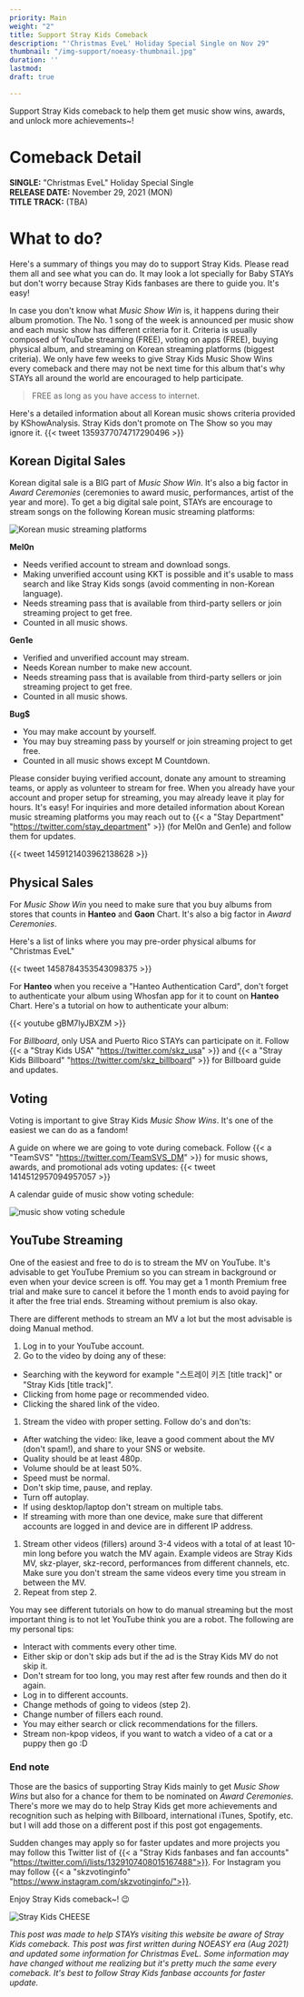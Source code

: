 ```yaml
---
priority: Main
weight: "2"
title: Support Stray Kids Comeback
description: "'Christmas EveL' Holiday Special Single on Nov 29"
thumbnail: "/img-support/noeasy-thumbnail.jpg"
duration: ''
lastmod: 
draft: true

---
```

Support Stray Kids comeback to help them get music show wins, awards, and unlock more achievements\~!

# Comeback Detail

**SINGLE:** "Christmas EveL" Holiday Special Single  
**RELEASE DATE:** November 29, 2021 (MON)  
**TITLE TRACK:** (TBA)

# What to do?

Here's a summary of things you may do to support Stray Kids. Please read them all and see what you can do. It may look a lot specially for Baby STAYs but don't worry because Stray Kids fanbases are there to guide you. It's easy!

In case you don't know what _Music Show Win_ is, it happens during their album promotion. The No. 1 song of the week is announced per music show and each music show has different criteria for it. Criteria is usually composed of YouTube streaming (FREE), voting on apps (FREE), buying physical album, and streaming on Korean streaming platforms (biggest criteria). We only have few weeks to give Stray Kids Music Show Wins every comeback and there may not be next time for this album that's why STAYs all around the world are encouraged to help participate.

> FREE as long as you have access to internet.

Here's a detailed information about all Korean music shows criteria provided by KShowAnalysis. Stray Kids don't promote on The Show so you may ignore it.
{{< tweet 1359377074717290496 >}}

## Korean Digital Sales

Korean digital sale is a BIG part of _Music Show Win_. It's also a big factor in _Award Ceremonies_ (ceremonies to award music, performances, artist of the year and more). To get a big digital sale point, STAYs are encourage to stream songs on the following Korean music streaming platforms:

![Korean music streaming platforms](images/melon-genie-bugs.jpg)

**Mel0n**

* Needs verified account to stream and download songs.
* Making unverified account using KKT is possible and it's usable to mass search and like Stray Kids songs (avoid commenting in non-Korean language).
* Needs streaming pass that is available from third-party sellers or join streaming project to get free.
* Counted in all music shows.

**Gen1e**

* Verified and unverified account may stream.
* Needs Korean number to make new account.
* Needs streaming pass that is available from third-party sellers or join streaming project to get free.
* Counted in all music shows.

**Bug$**

* You may make account by yourself.
* You may buy streaming pass by yourself or join streaming project to get free.
* Counted in all music shows except M Countdown.

Please consider buying verified account, donate any amount to streaming teams, or apply as volunteer to stream for free. When you already have your account and proper setup for streaming, you may already leave it play for hours. It's easy! For inquiries and more detailed information about Korean music streaming platforms you may reach out to {{< a "Stay Department" "https://twitter.com/stay_department" >}} (for Mel0n and Gen1e) and follow them for updates.

{{< tweet 1459121403962138628 >}}

## Physical Sales

For _Music Show Win_ you need to make sure that you buy albums from stores that counts in **Hanteo** and **Gaon** Chart. It's also a big factor in _Award Ceremonies_.

Here's a list of links where you may pre-order physical albums for "Christmas EveL"

{{< tweet 1458784353543098375 >}}

For **Hanteo** when you receive a "Hanteo Authentication Card", don't forget to authenticate your album using Whosfan app for it to count on **Hanteo** Chart. Here's a tutorial on how to authenticate your album:

{{< youtube gBM7lyJBXZM >}}

For _Billboard_, only USA and Puerto Rico STAYs can participate on it. Follow {{< a "Stray Kids USA" "https://twitter.com/skz_usa" >}} and {{< a "Stray Kids Billboard" "https://twitter.com/skz_billboard" >}} for Billboard guide and updates.

## Voting

Voting is important to give Stray Kids _Music Show Wins_. It's one of the easiest we can do as a fandom!

A guide on where we are going to vote during comeback. Follow {{< a "TeamSVS" "https://twitter.com/TeamSVS_DM" >}} for music shows, awards, and promotional ads voting updates:
{{< tweet 1414512957094957057 >}}

A calendar guide of music show voting schedule:

![music show voting schedule](images/voting-sched-v2.png)

## YouTube Streaming

One of the easiest and free to do is to stream the MV on YouTube. It's advisable to get YouTube Premium so you can stream in background or even when your device screen is off. You may get a 1 month Premium free trial and make sure to cancel it before the 1 month ends to avoid paying for it after the free trial ends. Streaming without premium is also okay.

There are different methods to stream an MV a lot but the most advisable is doing Manual method.

1. Log in to your YouTube account.
2. Go to the video by doing any of these:

* Searching with the keyword for example "스트레이 키즈 \[title track\]" or "Stray Kids \[title track\]".
* Clicking from home page or recommended video.
* Clicking the shared link of the video.

1. Stream the video with proper setting. Follow do's and don'ts:

* After watching the video: like, leave a good comment about the MV (don't spam!), and share to your SNS or website.
* Quality should be at least 480p.
* Volume should be at least 50%.
* Speed must be normal.
* Don't skip time, pause, and replay.
* Turn off autoplay.
* If using desktop/laptop don't stream on multiple tabs.
* If streaming with more than one device, make sure that different accounts are logged in and device are in different IP address.

1. Stream other videos (fillers) around 3-4 videos with a total of at least 10-min long before you watch the MV again. Example videos are Stray Kids MV, skz-player, skz-record, performances from different channels, etc. Make sure you don't stream the same videos every time you stream in between the MV.
2. Repeat from step 2.

You may see different tutorials on how to do manual streaming but the most important thing is to not let YouTube think you are a robot. The following are my personal tips:

* Interact with comments every other time.
* Either skip or don't skip ads but if the ad is the Stray Kids MV do not skip it.
* Don't stream for too long, you may rest after few rounds and then do it again.
* Log in to different accounts.
* Change methods of going to videos (step 2).
* Change number of fillers each round.
* You may either search or click recommendations for the fillers.
* Stream non-kpop videos, if you want to watch a video of a cat or a puppy then go :D

### End note

Those are the basics of supporting Stray Kids mainly to get _Music Show Wins_ but also for a chance for them to be nominated on _Award Ceremonies_. There's more we may do to help Stray Kids get more achievements and recognition such as helping with Billboard, international iTunes, Spotify, etc. but I will add those on a different post if this post got engagements.

Sudden changes may apply so for faster updates and more projects you may follow this Twitter list of {{< a "Stray Kids fanbases and fan accounts" "https://twitter.com/i/lists/1329107408015167488">}}. For Instagram you may follow {{< a "skzvotinginfo" "https://www.instagram.com/skzvotinginfo/">}}.

Enjoy Stray Kids comeback\~! :wink:

![Stray Kids CHEESE](images/skz-cheese.jpg)

_This post was made to help STAYs visiting this website be aware of Stray Kids comeback. This post was first written during NOEASY era (Aug 2021) and updated some information for Christmas EveL. Some information may have changed without me realizing but it's pretty much the same every comeback. It's best to follow Stray Kids fanbase accounts for faster update._
